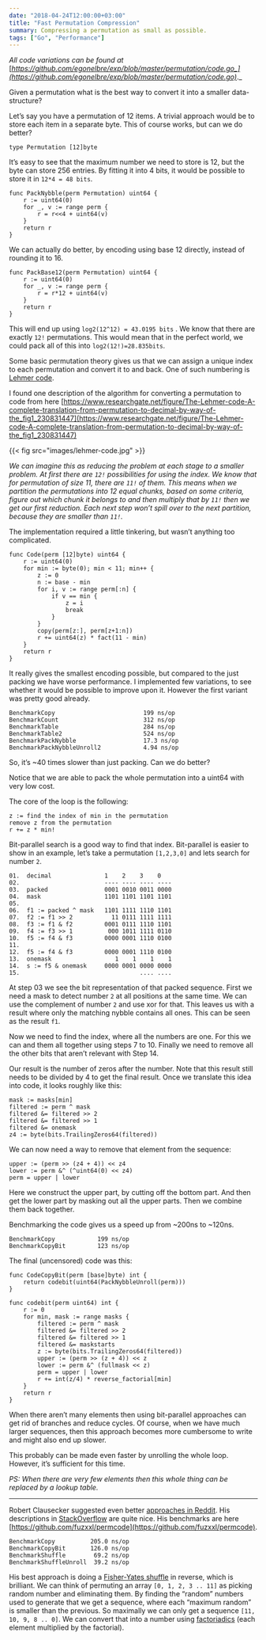 ```yaml
---
date: "2018-04-24T12:00:00+03:00"
title: "Fast Permutation Compression"
summary: Compressing a permutation as small as possible.
tags: ["Go", "Performance"]
---
```



_All code variations can be found at_ [_https://github.com/egonelbre/exp/blob/master/permutation/code.go_](https://github.com/egonelbre/exp/blob/master/permutation/code.go)_._

Given a permutation what is the best way to convert it into a smaller data-structure?

Let’s say you have a permutation of 12 items. A trivial approach would be to store each item in a separate byte. This of course works, but can we do better?

```
type Permutation [12]byte
```

It’s easy to see that the maximum number we need to store is 12, but the byte can store 256 entries. By fitting it into 4 bits, it would be possible to store it in `12*4 = 48 bits`.

```
func PackNybble(perm Permutation) uint64 {  
    r := uint64(0)  
    for _, v := range perm {  
        r = r<<4 + uint64(v)  
    }  
    return r  
}
```

We can actually do better, by encoding using base 12 directly, instead of rounding it to 16.

```
func PackBase12(perm Permutation) uint64 {  
    r := uint64(0)  
    for _, v := range perm {  
        r = r*12 + uint64(v)  
    }  
    return r  
}
```

This will end up using `log2(12^12) = 43.0195 bits` . We know that there are exactly `12!` permutations. This would mean that in the perfect world, we could pack all of this into `log2(12!)=28.835bits`.

Some basic permutation theory gives us that we can assign a unique index to each permutation and convert it to and back. One of such numbering is [Lehmer code](https://en.wikipedia.org/wiki/Lehmer_code).

I found one description of the algorithm for converting a permutation to code from here [https://www.researchgate.net/figure/The-Lehmer-code-A-complete-translation-from-permutation-to-decimal-by-way-of-the_fig1_230831447](https://www.researchgate.net/figure/The-Lehmer-code-A-complete-translation-from-permutation-to-decimal-by-way-of-the_fig1_230831447)

{{< fig src="images/lehmer-code.jpg" >}}

_We can imagine this as reducing the problem at each stage to a smaller problem. At first there are `12!` possibilities for using the index. We know that for permutation of size 11, there are `11!` of them. This means when we partition the permutations into 12 equal chunks, based on some criteria, figure out which chunk it belongs to and then multiply that by `11!` then we get our first reduction. Each next step won’t spill over to the next partition, because they are smaller than `11!`._

The implementation required a little tinkering, but wasn’t anything too complicated.

```
func Code(perm [12]byte) uint64 {  
    r := uint64(0)  
    for min := byte(0); min < 11; min++ {  
        z := 0  
        n := base - min  
        for i, v := range perm[:n] {  
            if v == min {  
                z = i  
                break  
            }  
        }  
        copy(perm[z:], perm[z+1:n])  
        r += uint64(z) * fact(11 - min)  
    }  
    return r  
}
```

It really gives the smallest encoding possible, but compared to the just packing we have worse performance. I implemented few variations, to see whether it would be possible to improve upon it. However the first variant was pretty good already.

```
BenchmarkCopy                         199 ns/op  
BenchmarkCount                        312 ns/op  
BenchmarkTable                        284 ns/op  
BenchmarkTable2                       524 ns/op  
BenchmarkPackNybble                   17.3 ns/op  
BenchmarkPackNybbleUnroll2            4.94 ns/op
```

So, it’s ~40 times slower than just packing. Can we do better?

Notice that we are able to pack the whole permutation into a uint64 with very low cost.

The core of the loop is the following:

```
z := find the index of min in the permutation  
remove z from the permutation  
r += z * min!
```

Bit-parallel search is a good way to find that index. Bit-parallel is easier to show in an example, let’s take a permutation `[1,2,3,0]` and lets search for number `2`.

```
01.  decimal               1    2    3    0  
02.                        ---- ---- ---- ----  
03.  packed                0001 0010 0011 0000  
04.  mask                  1101 1101 1101 1101  
05.    
06.  f1 := packed ^ mask   1101 1111 1110 1101  
07.  f2 := f1 >> 2           11 0111 1111 1111  
08.  f3 := f1 & f2         0001 0111 1110 1101  
09.  f4 := f3 >> 1          000 1011 1111 0110  
10.  f5 := f4 & f3         0000 0001 1110 0100  
11.    
12.  f5 := f4 & f3         0000 0001 1110 0100  
13.  onemask                  1    1    1    1  
14.  s := f5 & onemask     0000 0001 0000 0000  
15.                                  .... ....
```

At step 03 we see the bit representation of that packed sequence. First we need a mask to detect number `2` at all positions at the same time. We can use the complement of number `2` and use xor for that. This leaves us with a result where only the matching nybble contains all ones. This can be seen as the result `f1`.

Now we need to find the index, where all the numbers are one. For this we can and them all together using steps 7 to 10. Finally we need to remove all the other bits that aren’t relevant with Step 14.

Our result is the number of zeros after the number. Note that this result still needs to be divided by 4 to get the final result. Once we translate this idea into code, it looks roughly like this:

```
mask := masks[min]  
filtered := perm ^ mask  
filtered &= filtered >> 2  
filtered &= filtered >> 1  
filtered &= onemask  
z4 := byte(bits.TrailingZeros64(filtered))
```

We can now need a way to remove that element from the sequence:

```
upper := (perm >> (z4 + 4)) << z4  
lower := perm &^ (^uint64(0) << z4)  
perm = upper | lower
```

Here we construct the upper part, by cutting off the bottom part. And then get the lower part by masking out all the upper parts. Then we combine them back together.

Benchmarking the code gives us a speed up from ~200ns to ~120ns.

```
BenchmarkCopy            199 ns/op  
BenchmarkCopyBit         123 ns/op
```

The final (uncensored) code was this:

```
func CodeCopyBit(perm [base]byte) int {  
    return codebit(uint64(PackNybbleUnroll(perm)))  
}

func codebit(perm uint64) int {
    r := 0
    for min, mask := range masks {
        filtered := perm ^ mask
        filtered &= filtered >> 2
        filtered &= filtered >> 1
        filtered &= maskstarts
        z := byte(bits.TrailingZeros64(filtered))
        upper := (perm >> (z + 4)) << z
        lower := perm &^ (fullmask << z)
        perm = upper | lower
        r += int(z/4) * reverse_factorial[min]
    }
    return r
}
```

When there aren’t many elements then using bit-parallel approaches can get rid of branches and reduce cycles. Of course, when we have much larger sequences, then this approach becomes more cumbersome to write and might also end up slower.

This probably can be made even faster by unrolling the whole loop. However, it’s sufficient for this time.

_PS: When there are very few elements then this whole thing can be replaced by a lookup table._

---

Robert Clausecker suggested even better [approaches in Reddit](https://www.reddit.com/r/golang/comments/8ems5n/fast_permutation_compression/dxxm8et/). His descriptions in [StackOverflow](https://stackoverflow.com/questions/39623081/how-can-i-effectively-encode-decode-a-compressed-position-description/39706321#39706321) are quite nice. His benchmarks are here [https://github.com/fuzxxl/permcode](https://github.com/fuzxxl/permcode).

```
BenchmarkCopy          205.0 ns/op  
BenchmarkCopyBit       126.0 ns/op  
BenchmarkShuffle        69.2 ns/op  
BenchmarkShuffleUnroll  39.2 ns/op
```

His best approach is doing a [Fisher-Yates shuffle](https://en.wikipedia.org/wiki/Fisher%E2%80%93Yates_shuffle) in reverse, which is brilliant. We can think of permuting an array `[0, 1, 2, 3 .. 11]` as picking random number and eliminating them. By finding the “random” numbers used to generate that we get a sequence, where each “maximum random” is smaller than the previous. So maximally we can only get a sequence `[11, 10, 9, 8 .. 0]`. We can convert that into a number using [factoriadics](https://en.wikipedia.org/wiki/Factorial_number_system) (each element multiplied by the factorial).